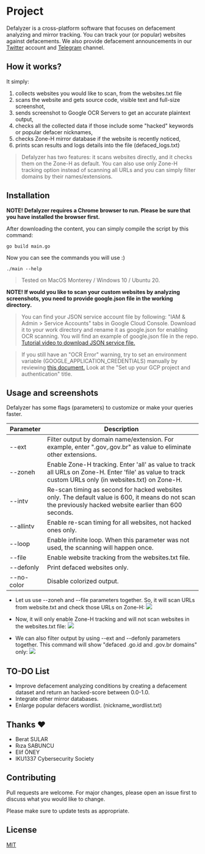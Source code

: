 # Project

Defalyzer is a cross-platform software that focuses on defacement analyzing and mirror tracking. You can track your (or popular) websites against defacements. We also provide defacement announcements in our [Twitter](https://twitter.com/defalyzer) account and [Telegram](https://t.me/vullnerability) channel.

## How it works?

It simply:
1. collects websites you would like to scan, from the websites.txt file
1. scans the website and gets source code, visible text and full-size screenshot,
2. sends screenshot to Google OCR Servers to get an accurate plaintext output,
2. checks all the collected data if those include some "hacked" keywords or popular defacer nicknames,
1. checks Zone-H mirror database if the website is recently noticed, 
4. prints scan results and logs details into the file (defaced_logs.txt)

> Defalyzer has two features: it scans websites directly, and it checks them on the Zone-H as default. You can also use only Zone-H tracking option instead of scanning all URLs and you can simply filter domains by their names/extensions.

## Installation

**NOTE! Defalyzer requires a Chrome browser to run. Please be sure that you have installed the browser first.**

After downloading the content, you can simply compile the script by this command:

`go build main.go`

Now you can see the commands you will use :)

`./main --help`

> Tested on MacOS Monterey / Windows 10 / Ubuntu 20.

**NOTE! If would you like to scan your custom websites by analyzing screenshots, you need to provide google.json file in the working directory.**

> You can find your JSON service account file by following: "IAM & Admin > Service Accounts" tabs in Google Cloud Console. Download it to your work directory and rename it as google.json for enabling OCR scanning. You will find an example of google.json file in the repo. [Tutorial video to download JSON service file.](https://www.youtube.com/watch?v=rWcLDax-VmM)

> If you still have an "OCR Error" warning, try to set an environment variable (GOOGLE_APPLICATION_CREDENTIALS) manually by reviewing [this document.](https://cloud.google.com/vision/docs/ocr) Look at the "Set up your GCP project and authentication" title.

## Usage and screenshots

Defalyzer has some flags (parameters) to customize or make your queries faster.

| Parameter     |  Description |
| ----------- | ----------- |
| --ext      |  Filter output by domain name/extension. For example, enter ".gov,.gov.br" as value to eliminate other extensions. |
| --zoneh   | Enable Zone-H tracking. Enter 'all' as value to track all URLs on Zone-H. Enter 'file' as value to track custom URLs only (in websites.txt) on Zone-H. |
| --intv | Re-scan timing as second for hacked websites only. The default value is 600, it means do not scan the previously hacked website earlier than 600 seconds. |
| --allintv | Enable re-scan timing for all websites, not hacked ones only. |
| --loop | Enable infinite loop. When this parameter was not used, the scanning will happen once. |
| --file | Enable website tracking from the websites.txt file. |
| --defonly | Print defaced websites only. |
| --no-color | Disable colorized output. |

- Let us use --zoneh and --file parameters together. So, it will scan URLs from website.txt and check those URLs on Zone-H:
![](https://i.hizliresim.com/sg6dq44.png)

- Now, it will only enable Zone-H tracking and will not scan websites in the websites.txt file:
![](https://i.hizliresim.com/glco0fx.png)

- We can also filter output by using --ext and --defonly parameters together. This command will show "defaced .go.id and .gov.br domains" only:
![](https://i.hizliresim.com/7o72uw2.png)


## TO-DO List
- Improve defacement analyzing conditions by creating a defacement dataset and return an hacked-score between 0.0-1.0.
- Integrate other mirror databases.
- Enlarge popular defacers wordlist. (nickname_wordlist.txt)

## Thanks ❤
- Berat SULAR
- Rıza SABUNCU
- Elif ÖNEY
- IKU1337 Cybersecurity Society

## Contributing
Pull requests are welcome. For major changes, please open an issue first to discuss what you would like to change.

Please make sure to update tests as appropriate.

## License
[MIT](https://choosealicense.com/licenses/mit/)